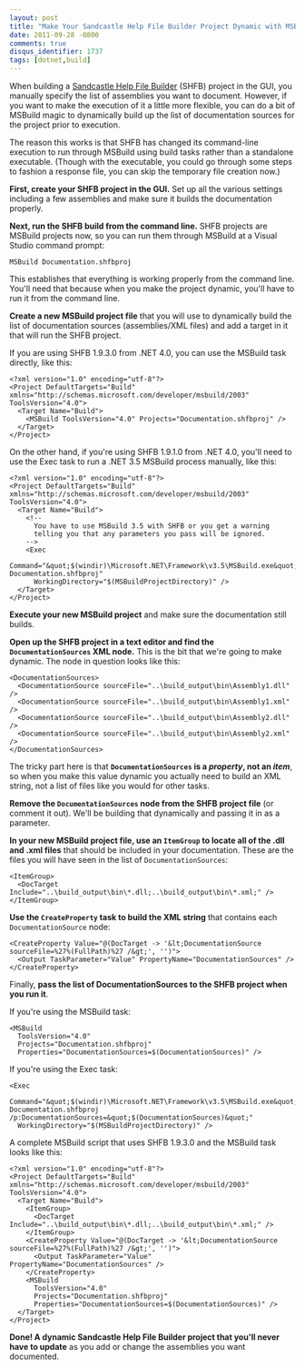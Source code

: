 ```yaml
---
layout: post
title: "Make Your Sandcastle Help File Builder Project Dynamic with MSBuild"
date: 2011-09-28 -0800
comments: true
disqus_identifier: 1737
tags: [dotnet,build]
---
```

When building a [Sandcastle Help File
Builder](http://shfb.codeplex.com/) (SHFB) project in the GUI, you
manually specify the list of assemblies you want to document. However,
if you want to make the execution of it a little more flexible, you can
do a bit of MSBuild magic to dynamically build up the list of
documentation sources for the project prior to execution.

The reason this works is that SHFB has changed its command-line
execution to run through MSBuild using build tasks rather than a
standalone executable. (Though with the executable, you could go through
some steps to fashion a response file, you can skip the temporary file
creation now.)

**First, create your SHFB project in the GUI.** Set up all the various
settings including a few assemblies and make sure it builds the
documentation properly.

**Next, run the SHFB build from the command line.** SHFB projects are
MSBuild projects now, so you can run them through MSBuild at a Visual
Studio command prompt:

`MSBuild Documentation.shfbproj`

This establishes that everything is working properly from the command
line. You'll need that because when you make the project dynamic, you'll
have to run it from the command line.

**Create a new MSBuild project file** that you will use to dynamically
build the list of documentation sources (assemblies/XML files) and add a
target in it that will run the SHFB project.

If you are using SHFB 1.9.3.0 from .NET 4.0, you can use the MSBuild
task directly, like this:

    <?xml version="1.0" encoding="utf-8"?>
    <Project DefaultTargets="Build" xmlns="http://schemas.microsoft.com/developer/msbuild/2003" ToolsVersion="4.0">
      <Target Name="Build">
        <MSBuild ToolsVersion="4.0" Projects="Documentation.shfbproj" />
      </Target>
    </Project>

On the other hand, if you're using SHFB 1.9.1.0 from .NET 4.0, you'll
need to use the Exec task to run a .NET 3.5 MSBuild process manually,
like this:

    <?xml version="1.0" encoding="utf-8"?>
    <Project DefaultTargets="Build" xmlns="http://schemas.microsoft.com/developer/msbuild/2003" ToolsVersion="4.0">
      <Target Name="Build">
        <!--
          You have to use MSBuild 3.5 with SHFB or you get a warning
          telling you that any parameters you pass will be ignored.
        -->
        <Exec
          Command="&quot;$(windir)\Microsoft.NET\Framework\v3.5\MSBuild.exe&quot; Documentation.shfbproj"
          WorkingDirectory="$(MSBuildProjectDirectory)" />
      </Target>
    </Project>

**Execute your new MSBuild project** and make sure the documentation
still builds.

**Open up the SHFB project in a text editor and find the
`DocumentationSources` XML node.** This is the bit that we're going to
make dynamic. The node in question looks like this:

    <DocumentationSources>
      <DocumentationSource sourceFile="..\build_output\bin\Assembly1.dll" />
      <DocumentationSource sourceFile="..\build_output\bin\Assembly1.xml" />
      <DocumentationSource sourceFile="..\build_output\bin\Assembly2.dll" />
      <DocumentationSource sourceFile="..\build_output\bin\Assembly2.xml" />
    </DocumentationSources>

The tricky part here is that **`DocumentationSources` is a *property*,
not an *item***, so when you make this value dynamic you actually need
to build an XML string, not a list of files like you would for other
tasks.

**Remove the `DocumentationSources` node from the SHFB project file**
(or comment it out). We'll be building that dynamically and passing it
in as a parameter.

**In your new MSBuild project file, use an `ItemGroup` to locate all of
the .dll and .xml files** that should be included in your documentation.
These are the files you will have seen in the list of
`DocumentationSources`:

    <ItemGroup>
      <DocTarget Include="..\build_output\bin\*.dll;..\build_output\bin\*.xml;" />
    </ItemGroup>

**Use the `CreateProperty` task to build the XML string** that contains
each `DocumentationSource` node:

    <CreateProperty Value="@(DocTarget -> '&lt;DocumentationSource sourceFile=%27%(FullPath)%27 /&gt;', '')">
      <Output TaskParameter="Value" PropertyName="DocumentationSources" />
    </CreateProperty>

Finally, **pass the list of DocumentationSources to the SHFB project
when you run it**.

If you're using the MSBuild task:

    <MSBuild
      ToolsVersion="4.0"
      Projects="Documentation.shfbproj"
      Properties="DocumentationSources=$(DocumentationSources)" />

If you're using the Exec task:

    <Exec
      Command="&quot;$(windir)\Microsoft.NET\Framework\v3.5\MSBuild.exe&quot; Documentation.shfbproj /p:DocumentationSources=&quot;$(DocumentationSources)&quot;"
      WorkingDirectory="$(MSBuildProjectDirectory)" />

A complete MSBuild script that uses SHFB 1.9.3.0 and the MSBuild task
looks like this:

    <?xml version="1.0" encoding="utf-8"?>
    <Project DefaultTargets="Build" xmlns="http://schemas.microsoft.com/developer/msbuild/2003" ToolsVersion="4.0">
      <Target Name="Build">
        <ItemGroup>
          <DocTarget Include="..\build_output\bin\*.dll;..\build_output\bin\*.xml;" />
        </ItemGroup>
        <CreateProperty Value="@(DocTarget -> '&lt;DocumentationSource sourceFile=%27%(FullPath)%27 /&gt;', '')">
          <Output TaskParameter="Value" PropertyName="DocumentationSources" />
        </CreateProperty>
        <MSBuild
          ToolsVersion="4.0"
          Projects="Documentation.shfbproj"
          Properties="DocumentationSources=$(DocumentationSources)" />
      </Target>
    </Project>

**Done! A dynamic Sandcastle Help File Builder project that you'll never
have to update** as you add or change the assemblies you want
documented.
